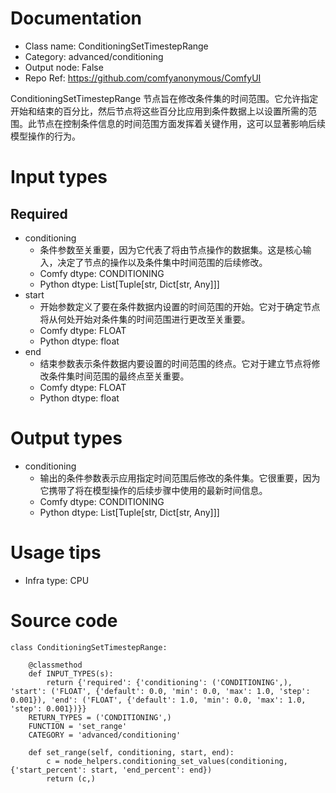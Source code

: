 # Documentation
- Class name: ConditioningSetTimestepRange
- Category: advanced/conditioning
- Output node: False
- Repo Ref: https://github.com/comfyanonymous/ComfyUI

ConditioningSetTimestepRange 节点旨在修改条件集的时间范围。它允许指定开始和结束的百分比，然后节点将这些百分比应用到条件数据上以设置所需的范围。此节点在控制条件信息的时间范围方面发挥着关键作用，这可以显著影响后续模型操作的行为。

# Input types
## Required
- conditioning
    - 条件参数至关重要，因为它代表了将由节点操作的数据集。这是核心输入，决定了节点的操作以及条件集中时间范围的后续修改。
    - Comfy dtype: CONDITIONING
    - Python dtype: List[Tuple[str, Dict[str, Any]]]
- start
    - 开始参数定义了要在条件数据内设置的时间范围的开始。它对于确定节点将从何处开始对条件集的时间范围进行更改至关重要。
    - Comfy dtype: FLOAT
    - Python dtype: float
- end
    - 结束参数表示条件数据内要设置的时间范围的终点。它对于建立节点将修改条件集时间范围的最终点至关重要。
    - Comfy dtype: FLOAT
    - Python dtype: float

# Output types
- conditioning
    - 输出的条件参数表示应用指定时间范围后修改的条件集。它很重要，因为它携带了将在模型操作的后续步骤中使用的最新时间信息。
    - Comfy dtype: CONDITIONING
    - Python dtype: List[Tuple[str, Dict[str, Any]]]

# Usage tips
- Infra type: CPU

# Source code
```
class ConditioningSetTimestepRange:

    @classmethod
    def INPUT_TYPES(s):
        return {'required': {'conditioning': ('CONDITIONING',), 'start': ('FLOAT', {'default': 0.0, 'min': 0.0, 'max': 1.0, 'step': 0.001}), 'end': ('FLOAT', {'default': 1.0, 'min': 0.0, 'max': 1.0, 'step': 0.001})}}
    RETURN_TYPES = ('CONDITIONING',)
    FUNCTION = 'set_range'
    CATEGORY = 'advanced/conditioning'

    def set_range(self, conditioning, start, end):
        c = node_helpers.conditioning_set_values(conditioning, {'start_percent': start, 'end_percent': end})
        return (c,)
```